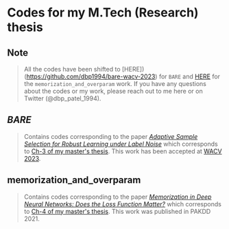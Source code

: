 # Codes for my M.Tech (Research) thesis

## Note
> All the codes have been shifted to [HERE])(https://github.com/dbp1994/bare-wacv-2023) for ```BARE``` and [HERE]() for the ```memorization_and_overparam``` work. If you have any questions about the codes or my work, please reach out to me here or on Twitter (@dbp_patel_1994).


## _BARE_
> Contains codes corresponding to the paper [_Adaptive Sample Selection for Robust Learning under Label Noise_](https://arxiv.org/abs/2106.15292) which corresponds to [Ch-3 of my master's thesis](https://dbp1994.github.io/files/deep-patel-iisc-masters-thesis_compressed.pdf). This work has been accepted at [WACV 2023](https://wacv2023.thecvf.com/home).

## memorization_and_overparam
> Contains codes corresponding to the paper [_Memorization in Deep Neural Networks: Does the Loss Function Matter?_](https://link.springer.com/chapter/10.1007/978-3-030-75765-6_11) which corresponds to [Ch-4 of my master's thesis](https://dbp1994.github.io/files/deep-patel-iisc-masters-thesis_compressed.pdf). This work was published in PAKDD 2021.


<!---
hyperparameter details - [desired format](https://github.com/HanxunH/Active-Passive-Losses/blob/master/configs/cifar10/sym/gce.yaml)
modularize codes like [this](https://github.com/hrayrhar/limit-label-memorization/releases/tag/v0.1)/[this](https://github.com/hrayrhar/limit-label-memorization)
-->
